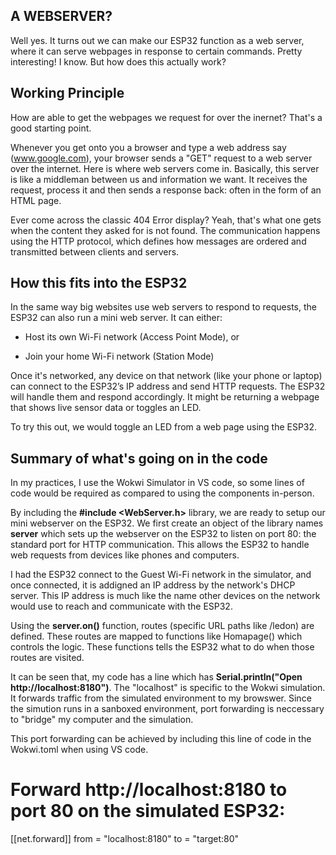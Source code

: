 ## A WEBSERVER?

Well yes. It turns out we can make our ESP32 function as a web server, where it can serve webpages in response to certain commands. Pretty interesting! I know. But how does this actually work?

## Working Principle

How are able to get the webpages we request for over the inernet? That's a good starting point. 

Whenever you get onto you a browser and type a web address say (www.google.com), your browser sends a "GET" request to a web server over the internet. Here is where web servers come in. Basically, this server is like a middleman between us and information we want. It receives the request, process it and then sends a response back: often in the form of an HTML page.

Ever come across the classic 404 Error display? Yeah, that's what one gets when the content they asked for is not found. The communication happens using the HTTP protocol, which defines how messages are ordered and transmitted between clients and servers. 

## How this fits into the ESP32

In the same way big websites use web servers to respond to requests, the ESP32 can also run a mini web server. It can either:

- Host its own Wi-Fi network (Access Point Mode), or

- Join your home Wi-Fi network (Station Mode)

Once it's networked, any device on that network (like your phone or laptop) can connect to the ESP32’s IP address and send HTTP requests. The ESP32 will handle them and respond accordingly. It might be returning a webpage that shows live sensor data or toggles an LED.

To try this out, we would toggle an LED from a web page using the ESP32. 

## Summary of what's going on in the code
In my practices, I use the Wokwi Simulator in VS code, so some lines of code would be required as compared to using the components in-person. 

By including the **#include <WebServer.h>** library, we are ready to setup our mini webserver on the ESP32. We first create an object of the library names **server** which sets up the webserver on the ESP32 to listen on port 80: the standard port for HTTP communication. This allows the ESP32 to handle web requests from devices like phones and computers.

I had the ESP32 connect to the Guest Wi-Fi network in the simulator, and once connected, it is addigned an IP address by the network's DHCP server. This IP address is much like the name other devices on the network would use to reach and communicate with the ESP32.

Using the **server.on()** function, routes (specific URL paths like /ledon) are defined. These routes are mapped to functions like Homapage() which controls the logic. These functions tells the ESP32 what to do when those routes are visited.

It can be seen that, my code has a line which has **Serial.println("Open http://localhost:8180")**. The "localhost" is specific to the Wokwi simulation. It forwards traffic from the simulated environment to my browswer. Since the simution runs in a sanboxed environment, port forwarding is neccessary to "bridge" my computer and the simulation.

This port forwarding can be achieved by including this line of code in the Wokwi.toml when using VS code.
# Forward http://localhost:8180 to port 80 on the simulated ESP32:
[[net.forward]]
from = "localhost:8180"
to = "target:80"

